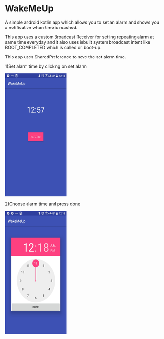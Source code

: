 # WakeMeUp
A simple android kotlin app which allows you to set an alarm and shows you a notification when time is reached.

This app uses a custom Broadcast Receiver for setting repeating alarm at same time everyday and it also uses inbuilt system broadcast intent like BOOT_COMPLETED which is called on boot-up.

This app uses SharedPreference to save the set alarm time.

1)Set alarm time by clicking on set alarm

<img width="200" height="400" src="https://github.com/devsarahgeo/WakeMeUp/blob/master/screenshots/Screenshot_2019-06-27_001802.jpg"/>

2)Choose alarm time and press done

<img width="200" height="400" src="https://github.com/devsarahgeo/WakeMeUp/blob/master/screenshots/Screenshot_2019-06-27_001806.jpg"/>

